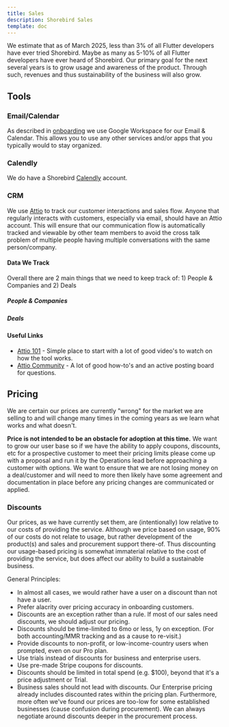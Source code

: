 ```yaml
---
title: Sales
description: Shorebird Sales
template: doc
---
```


We estimate that as of March 2025, less than 3% of all Flutter developers have
ever tried Shorebird. Maybe as many as 5-10% of all Flutter developers have
ever heard of Shorebird. Our primary goal for the next several years is to
grow usage and awareness of the product. Through such, revenues and thus
sustainability of the business will also grow.

## Tools

### Email/Calendar

As described in [onboarding](https://handbook.shorebird.dev/onboarding/#accounts) we use Google Workspace for our Email & Calendar. This allows you to use any other services and/or apps that you typically would to stay organized.

### Calendly

We do have a Shorebird [Calendly](https://calendly.com/) account.

### CRM

We use [Attio](https://app.attio.com) to track our customer interactions and sales flow. Anyone that regularly interacts with customers, especially via email, should have an Attio account. This will ensure that our communication flow is automatically tracked and viewable by other team members to avoid the cross talk problem of multiple people having multiple conversations with the same person/company.

#### Data We Track

Overall there are 2 main things that we need to keep track of: 1) People & Companies and 2) Deals

##### People & Companies

##### Deals

#### Useful Links

- [Attio 101](https://attio.com/help/reference/attio-101) - Simple place to start with a lot of good video's to watch on how the tool works.
- [Attio Community](https://www.attio.community) - A lot of good how-to's and an active posting board for questions.

## Pricing

We are certain our prices are currently "wrong" for the market we are selling to and will change
many times in the coming years as we learn what works and what doesn't.

**Price is not intended to be an obstacle for adoption at this time.** We want to grow our user base so if we have the ability to apply coupons, discounts, etc for a prospective customer to meet their pricing limits please come up with a proposal and run it by the Operations lead before approaching a customer with options. We want to ensure that we are not losing money on a deal/customer and will need to more then likely have some agreement and documentation in place before any pricing changes are communicated or applied.

### Discounts

Our prices, as we have currently set them, are (intentionally) low relative to
our costs of providing the service. Although we price based on usage, 90% of our
costs do not relate to usage, but rather development of the product(s) and sales
and procurement support there-of. Thus discounting our usage-based pricing is
somewhat immaterial relative to the cost of providing the service, but does
affect our ability to build a sustainable business.

General Principles:

- In almost all cases, we would rather have a user on a discount than not have a
  user.
- Prefer alacrity over pricing accuracy in onboarding customers.
- Discounts are an exception rather than a rule. If most of our sales need
  discounts, we should adjust our pricing.
- Discounts should be time-limited to 6mo or less, 1y on exception. (For both
  accounting/MMR tracking and as a cause to re-visit.)
- Provide discounts to non-profit, or low-income-country users when prompted,
  even on our Pro plan.
- Use trials instead of discounts for business and enterprise users.
- Use pre-made Stripe coupons for discounts.
- Discounts should be limited in total spend (e.g. $100), beyond that it's a
  price adjustment or Trial.
- Business sales should not lead with discounts. Our Enterprise pricing already
  includes discounted rates within the pricing plan. Furthermore, more often
  we've found our prices are too-low for some established businesses (cause
  confusion during procurement). We can always negotiate around discounts
  deeper in the procurement process.
